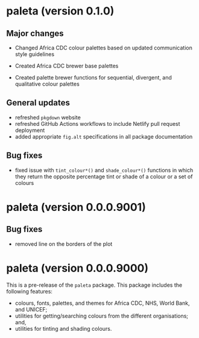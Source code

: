 # paleta (version 0.1.0)

## Major changes

* Changed Africa CDC colour palettes based on updated communication style guidelines

* Created Africa CDC brewer base palettes

* Created palette brewer functions for sequential, divergent, and qualitative colour palettes

## General updates

* refreshed `pkgdown` website
* refreshed GitHub Actions workflows to include Netlify pull request deployment
* added appropriate `fig.alt` specifications in all package documentation

## Bug fixes

* fixed issue with `tint_colour*()` and `shade_colour*()` functions in which they return the opposite percentage tint or shade of a colour or a set of colours

# paleta (version 0.0.0.9001)

## Bug fixes

* removed line on the borders of the plot


# paleta (version 0.0.0.9000)

This is a pre-release of the `paleta` package. This package includes the
following features:

* colours, fonts, palettes, and themes for Africa CDC, NHS, World Bank, and UNICEF;
* utilities for getting/searching colours from the different organisations; and,
* utilities for tinting and shading colours.
